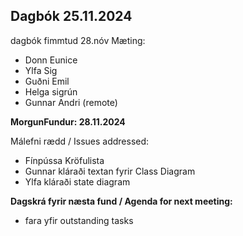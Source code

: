 ## Dagbók 25.11.2024

dagbók fimmtud 28.nóv
Mæting:

- Donn Eunice
- Ylfa Sig
- Guðni Emil
- Helga sigrún
- Gunnar Andri (remote)

**MorgunFundur: 28.11.2024**

Málefni rædd / Issues addressed:
- Fínpússa Kröfulista
- Gunnar kláraði  textan  fyrir Class Diagram
- Ylfa kláraði state diagram


**Dagskrá fyrir næsta fund / Agenda for next meeting:**
- fara yfir outstanding tasks 


